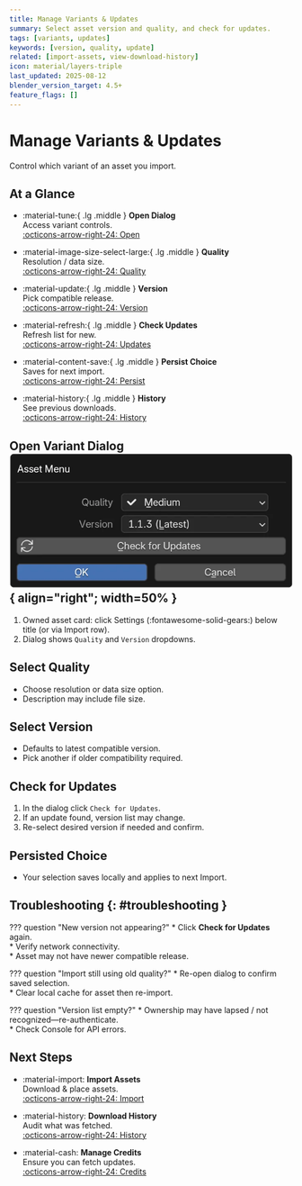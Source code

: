```yaml
---
title: Manage Variants & Updates
summary: Select asset version and quality, and check for updates.
tags: [variants, updates]
keywords: [version, quality, update]
related: [import-assets, view-download-history]
icon: material/layers-triple
last_updated: 2025-08-12
blender_version_target: 4.5+
feature_flags: []
---
```


# Manage Variants & Updates

Control which variant of an asset you import.

## At a Glance
<div class="grid cards" markdown>

- :material-tune:{ .lg .middle } __Open Dialog__  
  Access variant controls.  
  [:octicons-arrow-right-24: Open](#open-variant-dialog)

- :material-image-size-select-large:{ .lg .middle } __Quality__  
  Resolution / data size.  
  [:octicons-arrow-right-24: Quality](#select-quality)

- :material-update:{ .lg .middle } __Version__  
  Pick compatible release.  
  [:octicons-arrow-right-24: Version](#select-version)

- :material-refresh:{ .lg .middle } __Check Updates__  
  Refresh list for new.  
  [:octicons-arrow-right-24: Updates](#check-for-updates)

- :material-content-save:{ .lg .middle } __Persist Choice__  
  Saves for next import.  
  [:octicons-arrow-right-24: Persist](#persisted-choice)

- :material-history:{ .lg .middle } __History__  
  See previous downloads.  
  [:octicons-arrow-right-24: History](view-download-history.md)

</div>

## Open Variant Dialog ![](../assets/img/asset_details_popup_ui.webp){ align="right"; width=50% }
1. Owned asset card: click Settings (:fontawesome-solid-gears:) below title (or via Import row).
2. Dialog shows `Quality` and `Version` dropdowns.

## Select Quality
- Choose resolution or data size option.
- Description may include file size.

## Select Version
- Defaults to latest compatible version.
- Pick another if older compatibility required.

## Check for Updates
1. In the dialog click `Check for Updates`.
2. If an update found, version list may change.
3. Re-select desired version if needed and confirm.

## Persisted Choice
- Your selection saves locally and applies to next Import.

## Troubleshooting {: #troubleshooting }
??? question "New version not appearing?"
    * Click **Check for Updates** again.  
    * Verify network connectivity.  
    * Asset may not have newer compatible release.

??? question "Import still using old quality?"
    * Re-open dialog to confirm saved selection.  
    * Clear local cache for asset then re-import.

??? question "Version list empty?"
    * Ownership may have lapsed / not recognized—re-authenticate.  
    * Check Console for API errors.

## Next Steps
<div class="grid cards" markdown>

- :material-import: __Import Assets__  
  Download & place assets.  
  [:octicons-arrow-right-24: Import](import-assets.md)

- :material-history: __Download History__  
  Audit what was fetched.  
  [:octicons-arrow-right-24: History](view-download-history.md)

- :material-cash: __Manage Credits__  
  Ensure you can fetch updates.  
  [:octicons-arrow-right-24: Credits](manage-credits.md)

</div>
